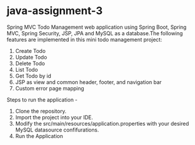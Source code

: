 # java-assignment-3
Spring  MVC  Todo Management  web  application  using Spring Boot, Spring MVC, Spring Security, JSP, JPA and MySQL as a database.The  following  features  are  implemented  in  this  mini todo management project:
  1. Create Todo
  2. Update Todo
  3. Delete Todo
  4. List Todo
  5. Get Todo by id
  6. JSP as view and common header, footer, and navigation bar
  7. Custom error page mapping
  
  Steps to run the application - 
  1. Clone the repository.
  2. Import the project into your IDE.
  3. Modify the src/main/resources/application.properties with your desired MySQL datasource confifurations.
  4. Run the Application
